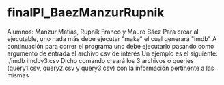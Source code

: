 # finalPI_BaezManzurRupnik
Alumnos: Manzur Matías, Rupnik Franco y Mauro Báez
Para crear al ejecutable, uno nada más debe ejecutar "make" el cual generará "imdb"
A continuación para correr el programa uno debe ejecutarlo pasando como argumento de entrada el archivo csv de interés
Un ejemplo es el siguiente: ./imdb imdbv3.csv 
Dicho comando creará los 3 archivos o queries (query1.csv, query2.csv y query3.csv) con la información pertinente a las mismas
#
#
#
#
#
